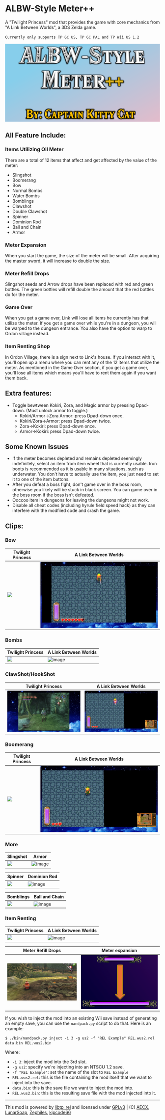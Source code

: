 

# ALBW-Style Meter++
A "Twilight Princess" mod that provides the game with core mechanics from "A Link Between Worlds", a 3DS Zelda game.

`Currently only supports TP GC US, TP GC PAL and TP Wii US 1.2`

![](https://github.com/Captainkittyca2/ALBW-StyleMeterDeluxe/blob/master/ImagesAndGIFs/ALBW.png)

## All Feature Include:
### Items Utilizing Oil Meter
There are a total of 12 items that affect and get affected by the value of the meter:

* Slingshot
* Boomerang
* Bow
* Normal Bombs
* Water Bombs
* Bomblings
* Clawshot
* Double Clawshot
* Spinner
* Dominion Rod
* Ball and Chain
* Armor

### Meter Expansion
When you start the game, the size of the meter will be small. After acquiring the master sword, it will increase to double the size.

### Meter Refill Drops
Slingshot seeds and Arrow drops have been replaced with red and green bottles. The green bottles will refill double the amount that the red bottles do for the meter.

### Game Over
When you get a game over, Link will lose all items he currently has that utilize the meter. If you get a game over while you're in a dungeon, you will be warped to the dungeon entrance. You also have the option to warp to Ordon village instead.

### Item Renting Shop
In Ordon Village, there is a sign next to Link's house. If you interact with it, you'll open up a menu where you can rent any of the 12 items that utilize the meter. As mentioned in the Game Over
section, if you get a game over, you'll lose all items which means you'll have to rent them again if you want them back.

## Extra features:
* Toggle bewtween Kokiri, Zora, and Magic armor by pressing Dpad-down. (Must unlock armor to toggle.)
   * Kokiri/Armor->Zora Armor: press Dpad-down once.
   * Kokiri/Zora->Armor: press Dpad-down twice.
   * Zora->Kokiri: press Dpad-down once.
   * Armor->Kokiri: press Dpad-down twice.

## Some Known Issues
* If the meter becomes depleted and remains depleted seemingly indefinitely, select an item from item wheel that is currently usable. Iron boots is recommended as it is usable in many situations, such as underwater. You don't have to actually use the item, you just need to set it to one of the item buttons.
* After you defeat a boss fight, don't game over in the boss room, otherwise you likely will be stuck in black screen. You can game over in the boss room if the boss isn't defeated.
* Ooccoo item in dungeons for leaving the dungeons might not work.
* Disable all cheat codes (including hyrule field speed hack) as they can interfere with the modfiied code and crash the game.

## Clips:
### Bow
| Twilight Princess                            | A Link Between Worlds                            |
| ----------------------------------- | ----------------------------------- |
| ![](https://github.com/Captainkittyca2/ALBW-StyleMeterDeluxe/blob/master/ImagesAndGIFs/bowStyle.gif) | ![image](https://github.com/Captainkittyca2/ALBW-StyleMeterDeluxe/blob/master/ImagesAndGIFs/bowALBW.gif) |
### Bombs
| Twilight Princess                            | A Link Between Worlds                            |
| ----------------------------------- | ----------------------------------- |
| ![](https://github.com/Captainkittyca2/ALBW-StyleMeterDeluxe/blob/master/ImagesAndGIFs/bombStyle.gif) | ![image](https://github.com/Captainkittyca2/ALBW-StyleMeterDeluxe/blob/master/ImagesAndGIFs/bombALBW.gif) |
### ClawShot/HookShot
| Twilight Princess                            | A Link Between Worlds                            |
| ----------------------------------- | ----------------------------------- |
| ![](https://github.com/Captainkittyca2/ALBW-StyleMeterDeluxe/blob/master/ImagesAndGIFs/clawStyle.gif) | ![image](https://github.com/Captainkittyca2/ALBW-StyleMeterDeluxe/blob/master/ImagesAndGIFs/hookALBW.gif) |
### Boomerang
| Twilight Princess                            | A Link Between Worlds                            |
| ----------------------------------- | ----------------------------------- |
| ![](https://github.com/Captainkittyca2/ALBW-StyleMeterDeluxe/blob/master/ImagesAndGIFs/boomStyle.gif) | ![image](https://github.com/Captainkittyca2/ALBW-StyleMeterDeluxe/blob/master/ImagesAndGIFs/boomALBW.gif) |
### More
| Slingshot                            | Armor                            |
| ----------------------------------- | ----------------------------------- |
| ![](https://github.com/Captainkittyca2/ALBW-StyleMeterDeluxe/blob/master/ImagesAndGIFs/slingShot.gif) | ![image](https://github.com/Captainkittyca2/ALBW-StyleMeterDeluxe/blob/master/ImagesAndGIFs/Armor.gif) |

| Spinner                            | Dominion Rod                            |
| ----------------------------------- | ----------------------------------- |
| ![](https://github.com/Captainkittyca2/ALBW-StyleMeterDeluxe/blob/master/ImagesAndGIFs/spinner.gif) | ![image](https://github.com/Captainkittyca2/ALBW-StyleMeterDeluxe/blob/master/ImagesAndGIFs/DominionRod.gif) |

| Bomblings                            | Ball and Chain                            |
| ----------------------------------- | ----------------------------------- |
| ![](https://github.com/Captainkittyca2/ALBW-StyleMeterDeluxe/blob/master/ImagesAndGIFs/bombling.gif) | ![image](https://github.com/Captainkittyca2/ALBW-StyleMeterDeluxe/blob/master/ImagesAndGIFs/ball.gif) |
### Item Renting
| Twilight Princess                            | A Link Between Worlds                            |
| ----------------------------------- | ----------------------------------- |
| ![](https://github.com/Captainkittyca2/ALBW-StyleMeterDeluxe/blob/master/ImagesAndGIFs/shopStyle.gif) | ![image](https://github.com/Captainkittyca2/ALBW-StyleMeterDeluxe/blob/master/ImagesAndGIFs/shopALBW.gif) |

| Meter Refill Drops                            | Meter expansion                            |
| ----------------------------------- | ----------------------------------- |
| ![](https://github.com/Captainkittyca2/ALBW-StyleMeterDeluxe/blob/master/ImagesAndGIFs/meterDrop.PNG) | ![](https://github.com/Captainkittyca2/ALBW-StyleMeterDeluxe/blob/master/ImagesAndGIFs/expand.PNG) |

If you wish to inject the mod into an existing Wii save instead of generating an empty save, you can use the `nandpack.py` script to do that. Here is an example:

```shell
$ ./bin/nandpack.py inject -i 3 -g us2 -f "REL Example" REL.wus2.rel data.bin REL.wus2.bin
```

Where:
- `-i 3`: inject the mod into the 3rd slot.
- `-g us2`: specify we're injecting into an NTSCU 1.2 save.
- `-f "REL Example"`: set the name of the slot to `REL Example`
- `REL.wus2.rel`: this is the file containing the mod itself that we want to inject into the save.
- `data.bin`: this is the save file we want to inject the mod into.
- `REL.wus2.bin`: this is the resulting save file with the mod injected into it.

---
This mod is powered by [libtp_rel](//github.com/zsrtp/libtp_rel) and licensed under [GPLv3](/LICENSE) | (C) [AECX](//github.com/AECX), [LunarSoap](//github.com/lunarsoap5), [Zephiles](//github.com/Zephiles), [kipcode66](//github.com/kipcode66)
